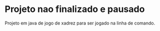 # Projeto nao finalizado e pausado
Projeto em java de jogo de xadrez para ser jogado na linha de comando.
 

